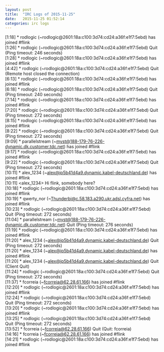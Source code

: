 ```yaml
---
layout: post
title:  "IRC Logs of 2015-11-25"
date:   2015-11-25 01:52:14
categories: irc logs
---
```

<span class="irc-date">[1:18]</span> <span class="irc-green">* rodlogic (~rodlogic@2601:18a:c100:3d74:cd24:a36f:e1f7:5ebd) has joined #flink</span><br />
<span class="irc-date">[1:26]</span> <span class="irc-navy">* rodlogic (~rodlogic@2601:18a:c100:3d74:cd24:a36f:e1f7:5ebd) Quit (Ping timeout: 246 seconds)</span><br />
<span class="irc-date">[1:28]</span> <span class="irc-green">* rodlogic (~rodlogic@2601:18a:c100:3d74:cd24:a36f:e1f7:5ebd) has joined #flink</span><br />
<span class="irc-date">[4:42]</span> <span class="irc-navy">* rodlogic (~rodlogic@2601:18a:c100:3d74:cd24:a36f:e1f7:5ebd) Quit (Remote host closed the connection)</span><br />
<span class="irc-date">[6:13]</span> <span class="irc-green">* rodlogic (~rodlogic@2601:18a:c100:3d74:cd24:a36f:e1f7:5ebd) has joined #flink</span><br />
<span class="irc-date">[6:18]</span> <span class="irc-navy">* rodlogic (~rodlogic@2601:18a:c100:3d74:cd24:a36f:e1f7:5ebd) Quit (Ping timeout: 240 seconds)</span><br />
<span class="irc-date">[7:14]</span> <span class="irc-green">* rodlogic (~rodlogic@2601:18a:c100:3d74:cd24:a36f:e1f7:5ebd) has joined #flink</span><br />
<span class="irc-date">[7:20]</span> <span class="irc-navy">* rodlogic (~rodlogic@2601:18a:c100:3d74:cd24:a36f:e1f7:5ebd) Quit (Ping timeout: 272 seconds)</span><br />
<span class="irc-date">[8:15]</span> <span class="irc-green">* rodlogic (~rodlogic@2601:18a:c100:3d74:cd24:a36f:e1f7:5ebd) has joined #flink</span><br />
<span class="irc-date">[8:22]</span> <span class="irc-navy">* rodlogic (~rodlogic@2601:18a:c100:3d74:cd24:a36f:e1f7:5ebd) Quit (Ping timeout: 272 seconds)</span><br />
<span class="irc-date">[9:09]</span> <span class="irc-green">* parallelstream (~myst@188-179-76-226-dynamic.dk.customer.tdc.net) has joined #flink</span><br />
<span class="irc-date">[9:17]</span> <span class="irc-green">* rodlogic (~rodlogic@2601:18a:c100:3d74:cd24:a36f:e1f7:5ebd) has joined #flink</span><br />
<span class="irc-date">[9:22]</span> <span class="irc-navy">* rodlogic (~rodlogic@2601:18a:c100:3d74:cd24:a36f:e1f7:5ebd) Quit (Ping timeout: 272 seconds)</span><br />
<span class="irc-date">[10:11]</span> <span class="irc-green">* alex_1234 (~alex@ip5b41d4a9.dynamic.kabel-deutschland.de) has joined #flink</span><br />
<span class="irc-date">[10:11]</span> <span class="irc-black">&lt;alex_1234&gt; Hi flink, somebody here?</span><br />
<span class="irc-date">[10:18]</span> <span class="irc-green">* rodlogic (~rodlogic@2601:18a:c100:3d74:cd24:a36f:e1f7:5ebd) has joined #flink</span><br />
<span class="irc-date">[10:19]</span> <span class="irc-green">* qwerty_nor (~Thunderbi@c.58.183.a290.ukr.adsl.cyfra.net) has joined #flink</span><br />
<span class="irc-date">[10:23]</span> <span class="irc-navy">* rodlogic (~rodlogic@2601:18a:c100:3d74:cd24:a36f:e1f7:5ebd) Quit (Ping timeout: 272 seconds)</span><br />
<span class="irc-date">[11:04]</span> <span class="irc-navy">* parallelstream (~myst@188-179-76-226-dynamic.dk.customer.tdc.net) Quit (Ping timeout: 276 seconds)</span><br />
<span class="irc-date">[11:19]</span> <span class="irc-green">* rodlogic (~rodlogic@2601:18a:c100:3d74:cd24:a36f:e1f7:5ebd) has joined #flink</span><br />
<span class="irc-date">[11:20]</span> <span class="irc-navy">* alex_1234 (~alex@ip5b41d4a9.dynamic.kabel-deutschland.de) Quit (Ping timeout: 272 seconds)</span><br />
<span class="irc-date">[11:20]</span> <span class="irc-green">* alex_1234 (~alex@ip5b41d4a9.dynamic.kabel-deutschland.de) has joined #flink</span><br />
<span class="irc-date">[11:20]</span> <span class="irc-navy">* alex_1234 (~alex@ip5b41d4a9.dynamic.kabel-deutschland.de) Quit (Client Quit)</span><br />
<span class="irc-date">[11:24]</span> <span class="irc-navy">* rodlogic (~rodlogic@2601:18a:c100:3d74:cd24:a36f:e1f7:5ebd) Quit (Ping timeout: 272 seconds)</span><br />
<span class="irc-date">[11:37]</span> <span class="irc-green">* fcorreia (~fcorreia@62.28.61.166) has joined #flink</span><br />
<span class="irc-date">[12:20]</span> <span class="irc-green">* rodlogic (~rodlogic@2601:18a:c100:3d74:cd24:a36f:e1f7:5ebd) has joined #flink</span><br />
<span class="irc-date">[12:24]</span> <span class="irc-navy">* rodlogic (~rodlogic@2601:18a:c100:3d74:cd24:a36f:e1f7:5ebd) Quit (Ping timeout: 272 seconds)</span><br />
<span class="irc-date">[13:20]</span> <span class="irc-green">* rodlogic (~rodlogic@2601:18a:c100:3d74:cd24:a36f:e1f7:5ebd) has joined #flink</span><br />
<span class="irc-date">[13:25]</span> <span class="irc-navy">* rodlogic (~rodlogic@2601:18a:c100:3d74:cd24:a36f:e1f7:5ebd) Quit (Ping timeout: 272 seconds)</span><br />
<span class="irc-date">[13:52]</span> <span class="irc-navy">* fcorreia (~fcorreia@62.28.61.166) Quit (Quit: fcorreia)</span><br />
<span class="irc-date">[14:16]</span> <span class="irc-green">* fcorreia (~fcorreia@62.28.61.166) has joined #flink</span><br />
<span class="irc-date">[14:21]</span> <span class="irc-green">* rodlogic (~rodlogic@2601:18a:c100:3d74:cd24:a36f:e1f7:5ebd) has joined #flink</span><br />
